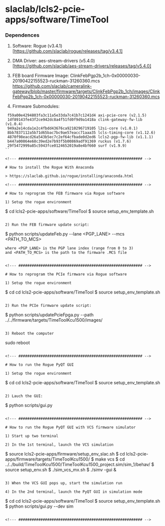 # slaclab/lcls2-pcie-apps/software/TimeTool

<!--- ######################################################## -->

### Dependences 

1) Software: Rogue (v3.4.1)[https://github.com/slaclab/rogue/releases/tag/v3.4.1]

2) DMA Driver: aes-stream-drivers (v5.4.0)[https://github.com/slaclab/aes-stream-drivers/releases/tag/v5.4.0]

3) FEB board Firmware Image: ClinkFebPgp2b_1ch-0x00000030-20190422155523-ruckman-31260360.mcs
https://github.com/slaclab/cameralink-gateway/blob/master/firmware/targets/ClinkFebPgp2b_1ch/images/ClinkFebPgp2b_1ch-0x00000030-20190422155523-ruckman-31260360.mcs

4) Firmware Submodules:
```
 f59a00e4294803fa3c11a5e33da7c41b7c1241d4 axi-pcie-core (v2.1.5)
 1df89143fe43f2ce942dc8a4f51fd0f9d9a1418a clink-gateway-fw-lib (v1.0.4)
 949a2e14cda1e2c4fbdd43676ca9210296719105 l2si-core (v1.0.1)
 8bb7837112a5b71d65bac7bc9ae57eacc71aaa35 lcls-timing-core (v1.12.6)
 4870f98eacd26a543b5ec7c2ef64cfbade0d2ed6 lcls2-pgp-fw-lib (v1.1.1)
 b447a00864e68c39ed2e7b93f5b00869adf91369 ruckus (v1.7.6)
 29f5472999a85c5943fce0124652019a8e4bf660 surf (v1.9.9)
``

<!--- ######################################################## -->

# How to install the Rogue With Anaconda

> https://slaclab.github.io/rogue/installing/anaconda.html

<!--- ######################################################## -->

# How to reprogram the FEB firmware via Rogue software

1) Setup the rogue environment
```
$ cd lcls2-pcie-apps/software/TimeTool
$ source setup_env_template.sh
```

2) Run the FEB firmware update script:
```
$ python scripts/updateFeb.py --lane <PGP_LANE> --mcs <PATH_TO_MCS>
```
where <PGP_LANE> is the PGP lane index (range from 0 to 3)
and <PATH_TO_MCS> is the path to the firmware .MCS file


<!--- ######################################################## -->

# How to reprogram the PCIe firmware via Rogue software

1) Setup the rogue environment
```
$ cd cd lcls2-pcie-apps/software/TimeTool
$ source setup_env_template.sh
```

2) Run the PCIe firmware update script:
```
$ python scripts/updatePcieFpga.py --path ../../firmware/targets/TimeToolKcu1500/images/
```

3) Reboot the computer
```
sudo reboot
```

<!--- ######################################################## -->

# How to run the Rogue PyQT GUI

1) Setup the rogue environment
```
$ cd cd lcls2-pcie-apps/software/TimeTool
$ source setup_env_template.sh
```

2) Lauch the GUI:
```
$ python scripts/gui.py
```

<!--- ######################################################## -->

# How to run the Rogue PyQT GUI with VCS firmware simulator

1) Start up two terminal

2) In the 1st terminal, launch the VCS simulation
```
$ source lcls2-pcie-apps/firmware/setup_env_slac.sh
$ cd lcls2-pcie-apps/firmware/targets/TimeToolKcu1500/
$ make vcs
$ cd ../../build/TimeToolKcu1500/TimeToolKcu1500_project.sim/sim_1/behav/
$ source setup_env.sh
$ ./sim_vcs_mx.sh
$ ./simv -gui &
```

3) When the VCS GUI pops up, start the simulation run

4) In the 2nd terminal, launch the PyQT GUI in simulation mode
```
$ cd cd lcls2-pcie-apps/software/TimeTool
$ source setup_env_template.sh
$ python scripts/gui.py --dev sim
```

<!--- ######################################################## -->
